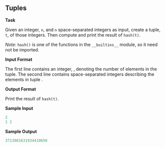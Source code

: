 ## Tuples

**Task**

Given an integer, `n`, and `n` space-separated integers as input, create a tuple, `t`, of those  integers. Then compute and print the result of `hash(t)`.

*Note*: `hash()` is one of the functions in the `__builtins__` module, so it need not be imported.

**Input Format**

The first line contains an integer, , denoting the number of elements in the tuple.
The second line contains  space-separated integers describing the elements in tuple .

**Output Format**

Print the result of `hash(t)`.

**Sample Input**

```python
2
1 2
```

**Sample Output**
```python
3713081631934410656
```